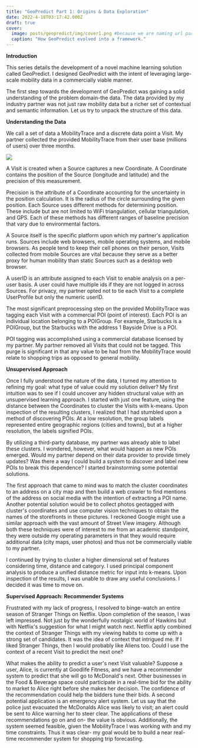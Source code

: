 ```yaml
---
title: "GeoPredict Part 1: Origins & Data Exploration"
date: 2022-4-18T03:17:42.000Z
draft: true
cover:
  image: posts/geopredict/img/cover1.png #because we are naming url part1 relative name does not work with routing system
  caption: "How GeoPredict evolved into a framework."
---
```


**Introduction** 

This series details the development of a novel machine learning solution called GeoPredict. I designed GeoPredict with the intent of leveraging large-scale mobility data in a commercially viable manner. 

The first step towards the development of GeoPredict was gaining a solid understanding of the problem domain-the data. The data provided by my industry partner was not just raw mobility data but a richer set of contextual and semantic information. Let us try to unpack the structure of this data.

  

**Understanding the Data**

We call a set of data a MobilityTrace and a discrete data point a Visit. My partner collected the provided MobilityTrace from their user base (millions of users) over three months.

![](/posts/geopredict/img/er.png)

A Visit is created when a Source captures a new Coordinate. A Coordinate contains the position of the Source (longitude and latitude) and the precision of this measurement.

Precision is the attribute of a Coordinate accounting for the uncertainty in the position calculation. It is the radius of the circle surrounding the given position. Each Source uses different methods for determining position. These include but are not limited to WiFi triangulation, cellular triangulation, and GPS. Each of these methods has different ranges of baseline precision that vary due to environmental factors.

A Source itself is the specific platform upon which my partner's application runs. Sources include web browsers, mobile operating systems, and mobile browsers. As people tend to keep their cell phones on their person, Visits collected from mobile Sources are vital because they serve as a better proxy for human mobility than static Sources such as a desktop web browser.

A userID is an attribute assigned to each Visit to enable analysis on a per-user basis. A user could have multiple ids if they are not logged in across Sources. For privacy, my partner opted not to tie each Visit to a complete UserProfile but only the numeric userID. 

The most significant preprocessing step on the provided MobilityTrace was tagging each Visit with a commercial POI (point of interest). Each POI is an individual location belonging to a POIGroup. For example, Starbucks is a POIGroup, but the Starbucks with the address 1 Bayside Drive is a POI.

POI tagging was accomplished using a commercial database licensed by my partner. My partner removed all Visits that could not be tagged. This purge is significant in that any value to be had from the MobilityTrace would relate to shopping trips as opposed to general mobility.

  

**Unsupervised Approach**

Once I fully understood the nature of the data, I turned my attention to refining my goal: what type of value could my solution deliver? My first intuition was to see if I could uncover any hidden structural value with an unsupervised learning approach. I started with just one feature, using the distance between the Coordinates to cluster the Visits with k-means. Upon inspection of the resulting clusters, I realized that I had stumbled upon a method of discovering POIs. At a low resolution, the group labels represented entire geographic regions (cities and towns), but at a higher resolution, the labels signified POIs.

By utilizing a third-party database, my partner was already able to label these clusters. I wondered, however, what would happen as new POIs emerged. Would my partner depend on their data provider to provide timely updates? Was there a way I could build a system to discover and label new POIs to break this dependence? I started brainstorming some potential solutions.

The first approach that came to mind was to match the cluster coordinates to an address on a city map and then build a web crawler to find mentions of the address on social media with the intention of extracting a POI name. Another potential solution would be to collect photos geotagged with cluster's coordinates and use computer vision techniques to obtain the names of the storefronts in these pictures. I reckoned Google might use a similar approach with the vast amount of Street View imagery. Although both these techniques were of interest to me from an academic standpoint, they were outside my operating parameters in that they would require additional data (city maps, user photos) and thus not be commercially viable to my partner.

I continued by trying to cluster a higher dimensional set of features considering time, distance and category. I used principal component analysis to produce a unified distance metric for input into k-means. Upon inspection of the results, I was unable to draw any useful conclusions. I decided it was time to move on.

  

**Supervised Approach: Recommender Systems**

Frustrated with my lack of progress, I resolved to binge-watch an entire season of Stranger Things on Netflix. Upon completion of the season, I was left impressed. Not just by the wonderfully nostalgic world of Hawkins but with Netflix's suggestion for what I might watch next. Netflix aptly combined the context of Stranger Things with my viewing habits to come up with a strong set of candidates. It was the idea of context that intrigued me. If I liked Stranger Things, then I would probably like Aliens too. Could I use the context of a recent Visit to predict the next one?

What makes the ability to predict a user's next Visit valuable? Suppose a user, Alice, is currently at Goodlife Fitness, and we have a recommender system to predict that she will go to McDonald's next. Other businesses in the Food & Beverage space could participate in a real-time bid for the ability to market to Alice right before she makes her decision. The confidence of the recommendation could help the bidders tune their bids. A second potential application is an emergency alert system. Let us say that the police just evacuated the McDonalds Alice was likely to visit; an alert could be sent to Alice warning her to steer clear. The applications of these recommendations go on and on- the value is obvious. Additionally, the system seemed feasible, given the MobilityTrace I was working with and my time constraints. Thus it was clear- my goal would be to build a near real-time recommender system for shopping trip forecasting.
